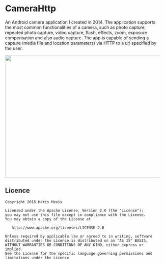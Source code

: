 # CameraHttp

An Android camera application I created in 2014. The application supports the most common
functionalities of a camera, such as photo capture, repeated photo capture, video capture, flash,
effects, zoom, exposure compensation and also audio capture. The app is capable of sending a capture
(media file and location parameters) via HTTP to a url specified by the user.

<img
src="https://raw.github.com/harismexis/CameraHttp/master/screenshot.png"
width="720px" height="400px" />

## Licence

```
Copyright 2016 Haris Mexis

Licensed under the Apache License, Version 2.0 (the "License");
you may not use this file except in compliance with the License.
You may obtain a copy of the License at

   http://www.apache.org/licenses/LICENSE-2.0

Unless required by applicable law or agreed to in writing, software
distributed under the License is distributed on an "AS IS" BASIS,
WITHOUT WARRANTIES OR CONDITIONS OF ANY KIND, either express or implied.
See the License for the specific language governing permissions and
limitations under the License.
```